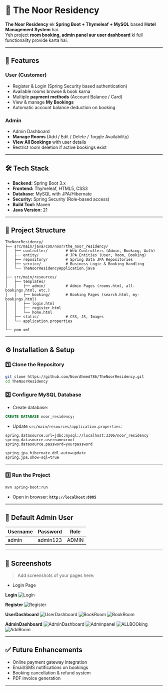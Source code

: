 # 🏨 The Noor Residency

**The Noor Residency** ek **Spring Boot + Thymeleaf + MySQL** based **Hotel Management System** hai.  
Yeh project **room booking, admin panel aur user dashboard** ki full functionality provide karta hai.

---

## 🚀 Features

### **User (Customer)**
- Register & Login (Spring Security based authentication)
- Available rooms browse & book karna
- Multiple **payment methods** (Account Balance / Card)
- View & manage **My Bookings**
- Automatic account balance deduction on booking

### **Admin**
- Admin Dashboard
- **Manage Rooms** (Add / Edit / Delete / Toggle Availability)
- **View All Bookings** with user details
- Restrict room deletion if active bookings exist

---

## 🛠 Tech Stack

- **Backend:** Spring Boot 3.x
- **Frontend:** Thymeleaf, HTML5, CSS3
- **Database:** MySQL with JPA/Hibernate
- **Security:** Spring Security (Role-based access)
- **Build Tool:** Maven
- **Java Version:** 21

---

## 📂 Project Structure

```
TheNoorResidency/
├── src/main/java/com/noor/the_noor_residency/
│   ├── controller/        # Web Controllers (Admin, Booking, Auth)
│   ├── entity/            # JPA Entities (User, Room, Booking)
│   ├── repository/        # Spring Data JPA Repositories
│   ├── service/           # Business Logic & Booking Handling
│   └── TheNoorResidencyApplication.java
│
├── src/main/resources/
│   ├── templates/
│   │   ├── admin/         # Admin Pages (rooms.html, all-bookings.html, etc.)
│   │   ├── booking/       # Booking Pages (search.html, my-bookings.html)
│   │   ├── login.html
│   │   ├── register.html
│   │   └── home.html
│   ├── static/            # CSS, JS, Images
│   └── application.properties
│
└── pom.xml
```

---

## ⚙️ Installation & Setup

### **1️⃣ Clone the Repository**
```bash
git clone https://github.com/NoorAhmed786/TheNoorResidency.git
cd TheNoorResidency
```

### **2️⃣ Configure MySQL Database**
- Create database:
```sql
CREATE DATABASE noor_residency;
```
- Update `src/main/resources/application.properties`:
```properties
spring.datasource.url=jdbc:mysql://localhost:3306/noor_residency
spring.datasource.username=root
spring.datasource.password=yourpassword

spring.jpa.hibernate.ddl-auto=update
spring.jpa.show-sql=true
```

---

### **3️⃣ Run the Project**
```bash
mvn spring-boot:run
```
- Open in browser: **`http://localhost:8085`**

---

## 🔑 Default Admin User
| Username | Password  | Role   |
|----------|----------|--------|
| admin    | admin123 | ADMIN  |

---

## 📸 Screenshots

> Add screenshots of your pages here:

- Login Page  

**Login**
![Login](docs/screenshots/login.png)

**Register**
![Register](docs/screenshots/register.png)

**UserDashboard**
![UserDashboard](docs/screenshots/userDashboard.png)
![BookRoom](docs/screenshots/bookRoom.png)
![BookRoom](docs/screenshots/viewBookRoom.png)

**AdminDashboard**
![AdminDashboard](docs/screenshots/adminDashboard.png)
![Adminpanel](docs/screenshots/adminPanel.png)
![ALLBOOking](docs/screenshots/allBooking.png)
![AddRoom](docs/screenshots/editRoom.png)


---

## ✅ Future Enhancements

- Online payment gateway integration
- Email/SMS notifications on bookings
- Booking cancellation & refund system
- PDF invoice generation

---
